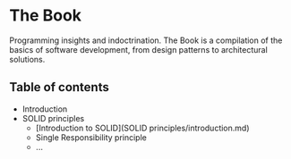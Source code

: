 # The Book
Programming insights and indoctrination. The Book is a compilation of the basics of software development, from design patterns to architectural solutions.

## Table of contents
<ul>
  <li>Introduction</li>
  <li>SOLID principles
    <ul>
      <li>[Introduction to SOLID](SOLID principles/introduction.md)</li>
      <li>Single Responsibility principle</li>
      <li>...</li>
    </ul>
  </li>
</ul>

